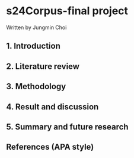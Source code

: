 # s24Corpus-final project

Written by Jungmin Choi 

## 1. Introduction

## 2. Literature review

## 3. Methodology

## 4. Result and discussion

## 5. Summary and future research

## References (APA style) 
